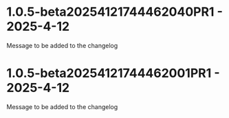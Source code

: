 # 1.0.5-beta20254121744462040PR1 - 2025-4-12

Message to be added to the changelog


# 1.0.5-beta20254121744462001PR1 - 2025-4-12

Message to be added to the changelog


